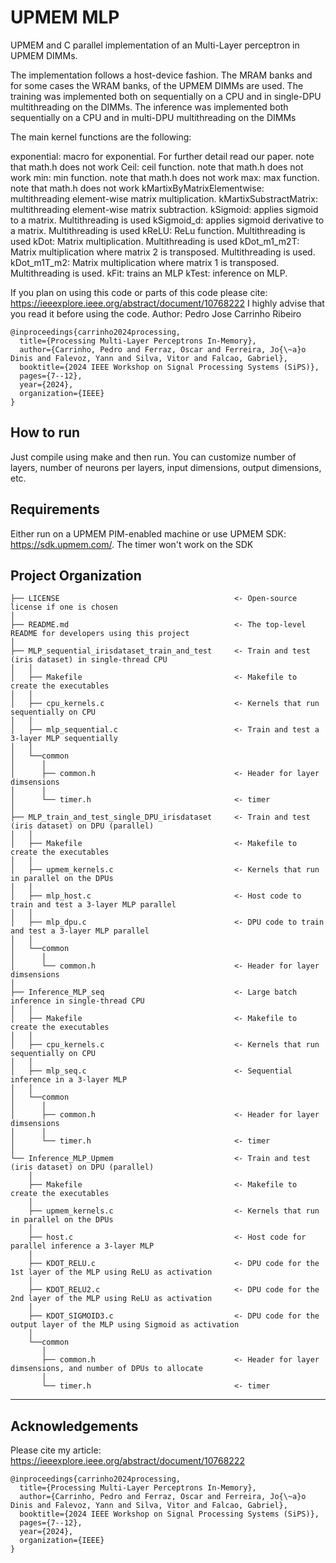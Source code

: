 # UPMEM MLP



UPMEM and C parallel implementation of an Multi-Layer perceptron in UPMEM DIMMs.

The implementation follows a host-device fashion. The MRAM banks and for some cases the WRAM banks, of the UPMEM DIMMs are used.
The training was implemented both on sequentially on a CPU and in single-DPU multithreading on the DIMMs.
The inference was implemented both sequentially on a CPU and in multi-DPU multithreading on the DIMMs

The main kernel functions are the following:

exponential: macro for exponential. For further detail read our paper. note that math.h does not work
Ceil: ceil function. note that math.h does not work
min: min function. note that math.h does not work
max: max function. note that math.h does not work
kMartixByMatrixElementwise: multithreading element-wise matrix multiplication.
kMartixSubstractMatrix: multithreading element-wise matrix subtraction.
kSigmoid: applies sigmoid to a matrix. Multithreading is used
kSigmoid_d: applies sigmoid derivative to a matrix. Multithreading is used
kReLU: ReLu function. Multithreading is used
kDot: Matrix multiplication. Multithreading is used
kDot_m1_m2T: Matrix multiplication where matrix 2 is transposed. Multithreading is used.
kDot_m1T_m2: Matrix multiplication where matrix 1 is transposed. Multithreading is used.
kFit: trains an MLP
kTest: inference on MLP.

If you plan on using this code or parts of this code please cite: https://ieeexplore.ieee.org/abstract/document/10768222
I highly advise that you read it before using the code.
Author: Pedro Jose Carrinho Ribeiro

```
@inproceedings{carrinho2024processing,
  title={Processing Multi-Layer Perceptrons In-Memory},
  author={Carrinho, Pedro and Ferraz, Oscar and Ferreira, Jo{\~a}o Dinis and Falevoz, Yann and Silva, Vitor and Falcao, Gabriel},
  booktitle={2024 IEEE Workshop on Signal Processing Systems (SiPS)},
  pages={7--12},
  year={2024},
  organization={IEEE}
}
```

## How to run

Just compile using make and then run. You can customize number of layers, number of neurons per layers, input dimensions, output dimensions, etc.

## Requirements

Either run on a UPMEM PIM-enabled machine or use UPMEM SDK: https://sdk.upmem.com/. The timer won't work on the SDK

## Project Organization

```
├── LICENSE                                       <- Open-source license if one is chosen
│
├── README.md                                     <- The top-level README for developers using this project
│
├── MLP_sequential_irisdataset_train_and_test     <- Train and test (iris dataset) in single-thread CPU     
│   │
│   ├── Makefile                                  <- Makefile to create the executables
│   │
│   ├── cpu_kernels.c                             <- Kernels that run sequentially on CPU
│   │
│   ├── mlp_sequential.c                          <- Train and test a 3-layer MLP sequentially
│   │
│   └──common
│      │
│      ├── common.h                               <- Header for layer dimsensions
│      │
│      └── timer.h                                <- timer
│
├── MLP_train_and_test_single_DPU_irisdataset     <- Train and test (iris dataset) on DPU (parallel)
│   │
│   ├── Makefile                                  <- Makefile to create the executables
│   │
│   ├── upmem_kernels.c                           <- Kernels that run in parallel on the DPUs
│   │
│   ├── mlp_host.c                                <- Host code to train and test a 3-layer MLP parallel
│   │
│   ├── mlp_dpu.c                                 <- DPU code to train and test a 3-layer MLP parallel
│   │
│   └──common
│      │
│      └── common.h                               <- Header for layer dimsensions
│
├── Inference_MLP_seq                             <- Large batch inference in single-thread CPU     
│   │
│   ├── Makefile                                  <- Makefile to create the executables
│   │
│   ├── cpu_kernels.c                             <- Kernels that run sequentially on CPU
│   │
│   ├── mlp_seq.c                                 <- Sequential inference in a 3-layer MLP
│   │
│   └──common
│      │
│      ├── common.h                               <- Header for layer dimsensions
│      │
│      └── timer.h                                <- timer
│
└── Inference_MLP_Upmem                           <- Train and test (iris dataset) on DPU (parallel)
    │
    ├── Makefile                                  <- Makefile to create the executables
    │
    ├── upmem_kernels.c                           <- Kernels that run in parallel on the DPUs
    │
    ├── host.c                                    <- Host code for parallel inference a 3-layer MLP
    │
    ├── KDOT_RELU.c                               <- DPU code for the 1st layer of the MLP using ReLU as activation
    │
    ├── KDOT_RELU2.c                              <- DPU code for the 2nd layer of the MLP using ReLU as activation
    │
    ├── KDOT_SIGMOID3.c                           <- DPU code for the output layer of the MLP using Sigmoid as activation
    │
    └──common
       │
       ├── common.h                               <- Header for layer dimsensions, and number of DPUs to allocate
       │     
       └── timer.h                                <- timer
```

--------

## Acknowledgements

Please cite my article: https://ieeexplore.ieee.org/abstract/document/10768222

```
@inproceedings{carrinho2024processing,
  title={Processing Multi-Layer Perceptrons In-Memory},
  author={Carrinho, Pedro and Ferraz, Oscar and Ferreira, Jo{\~a}o Dinis and Falevoz, Yann and Silva, Vitor and Falcao, Gabriel},
  booktitle={2024 IEEE Workshop on Signal Processing Systems (SiPS)},
  pages={7--12},
  year={2024},
  organization={IEEE}
}
```